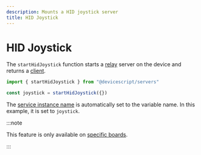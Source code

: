 ```yaml
---
description: Mounts a HID joystick server
title: HID Joystick
---
```


# HID Joystick

The `startHidJoystick` function starts a [relay](https://microsoft.github.io/jacdac-docs/services/hidjoystick) server on the device
and returns a [client](/api/clients/hidjoystick).

```ts
import { startHidJoystick } from "@devicescript/servers"

const joystick = startHidJoystick({})
```

The [service instance name](https://microsoft.github.io/jacdac-docs/services/_base/) is automatically set to the variable name. In this example, it is set to `joystick`.

:::note

This feature is only available on [specific boards](/devices/hw).

:::
